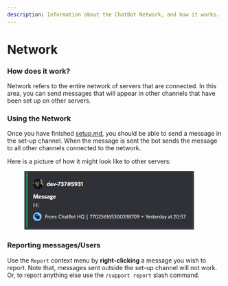 ```yaml
---
description: Information about the ChatBot Network, and how it works.
---
```


# Network

### How does it work?

Network refers to the entire network of servers that are connected. In this area, you can send messages that will appear in other channels that have been set up on other servers.

### Using the Network

Once you have finished [setup.md](getting-started/setup.md "mention"), you should be able to send a message in the set-up channel. When the message is sent the bot sends the message to all other channels connected to the network.

&#x20;Here is a picture of how it might look like to other servers:

<figure><img src="../.gitbook/assets/image.png" alt=""><figcaption></figcaption></figure>

### Reporting messages/Users

Use the `Report` context menu by **right-clicking** a message you wish to report. Note that, messages sent outside the set-up channel will not work. Or, to report anything else use the `/support report` slash command.&#x20;
